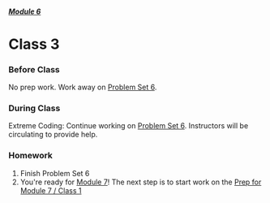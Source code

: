 ##### [Module 6](../..)

# Class 3

### Before Class

No prep work. Work away on [Problem Set 6](../problem-set).
 
### During Class

Extreme Coding: Continue working on [Problem Set 6](../problem-set). Instructors will be circulating to provide help.

### Homework

1. Finish Problem Set 6
2. You're ready for [Module 7](../../../module7)! The next step is to start work on the [Prep for Module 7 / Class 1](../../../module7/materials/class1-prep)

